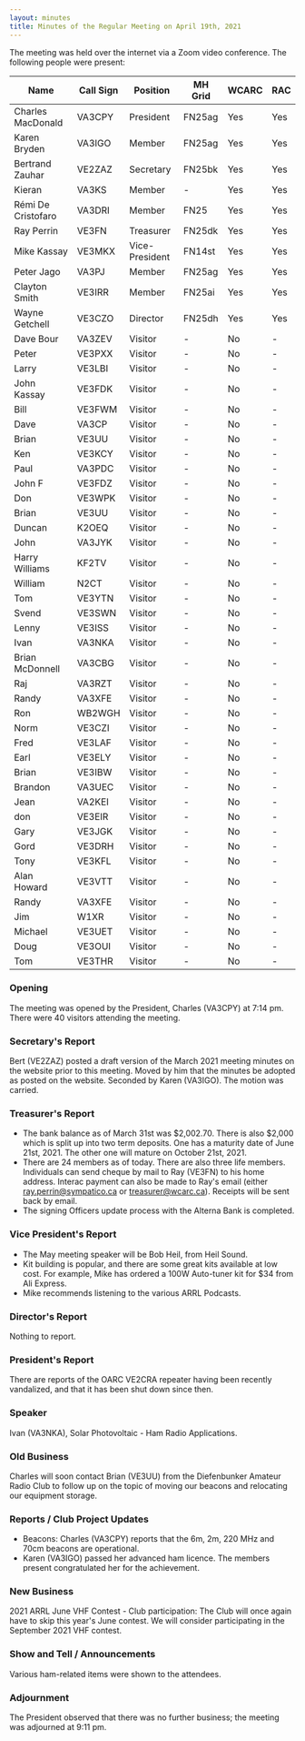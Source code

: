 ```yaml
---
layout: minutes
title: Minutes of the Regular Meeting on April 19th, 2021
---
```

The meeting was held over the internet via a Zoom video conference.
The following people were present:

| Name                   | Call Sign  | Position         | MH Grid | WCARC | RAC |
|------------------------|------------|------------------|---------|-------|-----|
| Charles MacDonald      | VA3CPY     | President        | FN25ag  | Yes   | Yes |
| Karen Bryden           | VA3IGO     | Member           | FN25ag  | Yes   | Yes |
| Bertrand Zauhar        | VE2ZAZ     | Secretary        | FN25bk  | Yes   | Yes |
| Kieran                 | VA3KS      | Member           |   -     | Yes   | Yes |
| Rémi De Cristofaro     | VA3DRI     | Member           | FN25    | Yes   | Yes |
| Ray Perrin             | VE3FN      | Treasurer        | FN25dk  | Yes   | Yes |
| Mike Kassay            | VE3MKX     | Vice-President   | FN14st  | Yes   | Yes |
| Peter Jago             | VA3PJ      | Member           | FN25ag  | Yes   | Yes |
| Clayton Smith          | VE3IRR     | Member           | FN25ai  | Yes   | Yes |
| Wayne Getchell         | VE3CZO     | Director         | FN25dh  | Yes   | Yes |
| Dave Bour              | VA3ZEV     | Visitor          |    -    | No    |  -  |
| Peter                  | VE3PXX     | Visitor          |    -    | No    |  -  |
| Larry                  | VE3LBI     | Visitor          |    -    | No    |  -  |
| John Kassay            | VE3FDK     | Visitor          |    -    | No    |  -  |
| Bill                   | VE3FWM     | Visitor          |    -    | No    |  -  |
| Dave                   | VA3CP      | Visitor          |    -    | No    |  -  |
| Brian                  | VE3UU      | Visitor          |    -    | No    |  -  |
| Ken                    | VE3KCY     | Visitor          |    -    | No    |  -  |
| Paul                   | VA3PDC     | Visitor          |    -    | No    |  -  |
| John F                 | VE3FDZ     | Visitor          |    -    | No    |  -  |
| Don                    | VE3WPK     | Visitor          |    -    | No    |  -  |
| Brian                  | VE3UU      | Visitor          |    -    | No    |  -  |
| Duncan                 | K2OEQ      | Visitor          |    -    | No    |  -  |
| John                   | VA3JYK     | Visitor          |    -    | No    |  -  |
| Harry Williams         | KF2TV      | Visitor          |    -    | No    |  -  |
| William                | N2CT       | Visitor          |    -    | No    |  -  |
| Tom                    | VE3YTN     | Visitor          |    -    | No    |  -  |
| Svend                  | VE3SWN     | Visitor          |    -    | No    |  -  |
| Lenny                  | VE3ISS     | Visitor          |    -    | No    |  -  |
| Ivan                   | VA3NKA     | Visitor          |    -    | No    |  -  |
| Brian McDonnell        | VA3CBG     | Visitor          |    -    | No    |  -  |
| Raj                    | VA3RZT     | Visitor          |    -    | No    |  -  |
| Randy                  | VA3XFE     | Visitor          |    -    | No    |  -  |
| Ron                    | WB2WGH     | Visitor          |    -    | No    |  -  |
| Norm                   | VE3CZI     | Visitor          |    -    | No    |  -  |
| Fred                   | VE3LAF     | Visitor          |    -    | No    |  -  |
| Earl                   | VE3ELY     | Visitor          |    -    | No    |  -  |
| Brian                  | VE3IBW     | Visitor          |    -    | No    |  -  |
| Brandon                | VA3UEC     | Visitor          |    -    | No    |  -  |
| Jean                   | VA2KEI     | Visitor          |    -    | No    |  -  |
| don                    | VE3EIR     | Visitor          |    -    | No    |  -  |
| Gary                   | VE3JGK     | Visitor          |    -    | No    |  -  |
| Gord                   | VE3DRH     | Visitor          |    -    | No    |  -  |
| Tony                   | VE3KFL     | Visitor          |    -    | No    |  -  |
| Alan Howard            | VE3VTT     | Visitor          |    -    | No    |  -  |
| Randy                  | VA3XFE     | Visitor          |    -    | No    |  -  |
| Jim                    | W1XR       | Visitor          |    -    | No    |  -  |
| Michael                | VE3UET     | Visitor          |    -    | No    |  -  |
| Doug                   | VE3OUI     | Visitor          |    -    | No    |  -  |
| Tom                    | VE3THR     | Visitor          |    -    | No    |  -  |

### Opening

The meeting was opened by the President, Charles (VA3CPY) at 7:14 pm.
There were 40 visitors attending the meeting.

### Secretary's Report

Bert (VE2ZAZ) posted a draft version of the March 2021 meeting minutes on the website prior to this meeting. Moved by him that the minutes be adopted as posted on the website. Seconded by Karen (VA3IGO). The motion was carried.

### Treasurer's Report

- The bank balance as of March 31st was $2,002.70. There is also $2,000 which is split up into two term deposits. One has a maturity date of June 21st, 2021. The other one will mature on October 21st, 2021.
- There are 24 members as of today. There are also three life members. Individuals can send cheque by mail to Ray (VE3FN) to his home address. Interac payment can also be made to Ray's email (either ray.perrin@sympatico.ca or treasurer@wcarc.ca). Receipts will be sent back by email.
- The signing Officers update process with the Alterna Bank is completed.

### Vice President's Report

- The May meeting speaker will be Bob Heil, from Heil Sound.
- Kit building is popular, and there are some great kits available at low cost. For example, Mike has ordered a 100W Auto-tuner kit for $34 from Ali Express.
- Mike recommends listening to the various ARRL Podcasts.

### Director's Report

Nothing to report.

### President's Report

There are reports of the OARC VE2CRA repeater having been recently vandalized, and that it has been shut down since then.

### Speaker

Ivan (VA3NKA), Solar Photovoltaic - Ham Radio Applications.

### Old Business

Charles will soon contact Brian (VE3UU) from the Diefenbunker Amateur Radio Club to follow up on the topic of moving our beacons and relocating our equipment storage.

### Reports / Club Project Updates

- Beacons: Charles (VA3CPY) reports that the 6m, 2m, 220 MHz and 70cm beacons are operational.
- Karen (VA3IGO) passed her advanced ham licence. The members present congratulated her for the achievement.

### New Business

2021 ARRL June VHF Contest - Club participation: The Club will once again have to skip this year's June contest. We will consider participating in the September 2021 VHF contest.

### Show and Tell / Announcements

Various ham-related items were shown to the attendees.

### Adjournment

The President observed that there was no further business; the meeting was adjourned at 9:11 pm.
